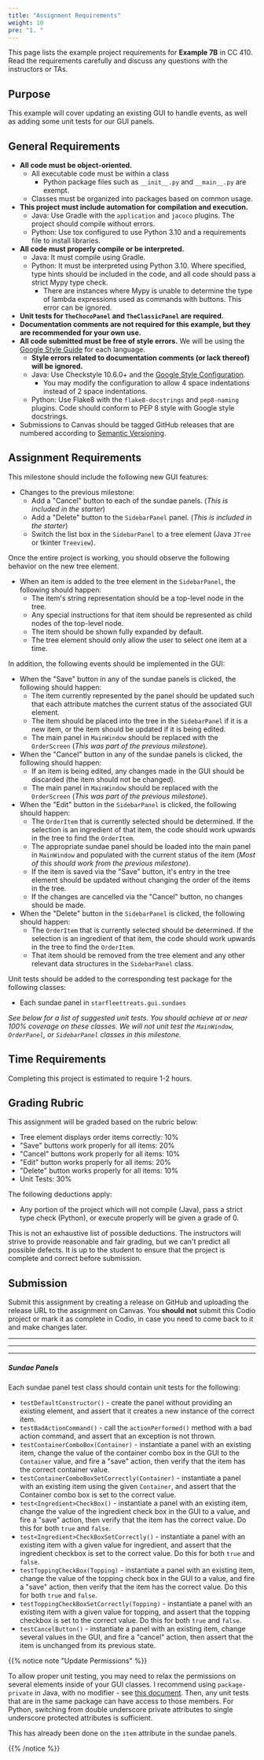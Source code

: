 ```yaml
---
title: "Assignment Requirements"
weight: 10
pre: "1. "
---
```


This page lists the example project requirements for **Example 7B** in CC 410. Read the requirements carefully and discuss any questions with the instructors or TAs. 

## Purpose

This example will cover updating an existing GUI to handle events, as well as adding some unit tests for our GUI panels. 

## General Requirements

* **All code must be object-oriented.**
  * All executable code must be within a class
    * Python package files such as `__init__.py` and `__main__.py` are exempt.
  * Classes must be organized into packages based on common usage.
* **This project must include automation for compilation and execution.**
  * Java: Use Gradle with the `application` and `jacoco` plugins. The project should compile without errors. 
  * Python: Use tox configured to use Python 3.10 and a requirements file to install libraries. 
* **All code must properly compile or be interpreted.**
  * Java: It must compile using Gradle.
  * Python: It must be interpreted using Python 3.10. Where specified, type hints should be included in the code, and all code should pass a strict Mypy type check.
    * There are instances where Mypy is unable to determine the type of lambda expressions used as commands with buttons. This error can be ignored.
* **Unit tests for `TheChocoPanel` and `TheClassicPanel` are required.**
* **Documentation comments are not required for this example, but they are recommended for your own use.**
* **All code submitted must be free of style errors.** We will be using the [Google Style Guide](https://google.github.io/styleguide/) for each language. 
  * **Style errors related to documentation comments (or lack thereof) will be ignored.**
  * Java: Use Checkstyle 10.6.0+ and the [Google Style Configuration](https://raw.githubusercontent.com/checkstyle/checkstyle/checkstyle-10.6.0/src/main/resources/google_checks.xml). 
    * You may modify the configuration to allow 4 space indentations instead of 2 space indentations.
  * Python: Use Flake8 with the `flake8-docstrings` and `pep8-naming` plugins. Code should conform to PEP 8 style with Google style docstrings. 
* Submissions to Canvas should be tagged GitHub releases that are numbered according to [Semantic Versioning](https://semver.org/).

## Assignment Requirements

This milestone should include the following new GUI features:

* Changes to the previous milestone:
  * Add a "Cancel" button to each of the sundae panels. (_This is included in the starter_)
  * Add a "Delete" button to the `SidebarPanel` panel. (_This is included in the starter_)
  * Switch the list box in the `SidebarPanel` to a tree element (Java `JTree` or tkinter `Treeview`). 
  
Once the entire project is working, you should observe the following behavior on the new tree element.

* When an item is added to the tree element in the `SidebarPanel`, the following should happen:
  * The item's string representation should be a top-level node in the tree.
  * Any special instructions for that item should be represented as child nodes of the top-level node.
  * The item should be shown fully expanded by default.
  * The tree element should only allow the user to select one item at a time.
  
In addition, the following events should be implemented in the GUI:

* When the "Save" button in any of the sundae panels is clicked, the following should happen:
  * The item currently represented by the panel should be updated such that each attribute matches the current status of the associated GUI element.
  * The item should be placed into the tree in the `SidebarPanel` if it is a new item, or the item should be updated if it is being edited.
  * The main panel in `MainWindow` should be replaced with the `OrderScreen` (_This was part of the previous milestone_).
* When the "Cancel" button in any of the sundae panels is clicked, the following should happen: 
  * If an item is being edited, any changes made in the GUI should be discarded (the item should not be changed).
  * The main panel in `MainWindow` should be replaced with the `OrderScreen` (_This was part of the previous milestone_).
* When the "Edit" button in the `SidebarPanel` is clicked, the following should happen:
  * The `OrderItem` that is currently selected should be determined. If the selection is an ingredient of that item, the code should work upwards in the tree to find the `OrderItem`.
  * The appropriate sundae panel should be loaded into the main panel in `MainWindow` and populated with the current status of the item (_Most of this should work from the previous milestone_).
  * If the item is saved via the "Save" button, it's entry in the tree element should be updated without changing the order of the items in the tree.
  * If the changes are cancelled via the "Cancel" button, no changes should be made.
* When the "Delete" button in the `SidebarPanel` is clicked, the following should happen:
  * The `OrderItem` that is currently selected should be determined. If the selection is an ingredient of that item, the code should work upwards in the tree to find the `OrderItem`.
  * That item should be removed from the tree element and any other relevant data structures in the `SidebarPanel` class.

Unit tests should be added to the corresponding test package for the following classes:

* Each sundae panel in `starfleettreats.gui.sundaes`

_See below for a list of suggested unit tests. You should achieve at or near 100% coverage on these classes. We will not unit test the `MainWindow`, `OrderPanel`, or `SidebarPanel` classes in this milestone._
  
## Time Requirements

Completing this project is estimated to require 1-2 hours.

## Grading Rubric

This assignment will be graded based on the rubric below:

* Tree element displays order items correctly: 10%
* "Save" buttons work properly for all items: 20%
* "Cancel" buttons work properly for all items: 10%
* "Edit" button works properly for all items: 20%
* "Delete" button works properly for all items: 10%
* Unit Tests: 30%

The following deductions apply:

* Any portion of the project which will not compile (Java), pass a strict type check (Python), or execute properly will be given a grade of 0.

This is not an exhaustive list of possible deductions. The instructors will strive to provide reasonable and fair grading, but we can't predict all possible defects. It is up to the student to ensure that the project is complete and correct before submission. 

## Submission

Submit this assignment by creating a release on GitHub and uploading the release URL to the assignment on Canvas. You **should not** submit this Codio project or mark it as complete in Codio, in case you need to come back to it and make changes later.

---
---
---

##### Sundae Panels

Each sundae panel test class should contain unit tests for the following:

* `testDefaultConstructor()` - create the panel without providing an existing element, and assert that it creates a new instance of the correct item.
* `testBadActionCommand()` - call the `actionPerformed()` method with a bad action command, and assert that an exception is not thrown.
* `testContainerComboBox(Container)` - instantiate a panel with an existing item, change the value of the container combo box in the GUI to the `Container` value, and fire a "save" action, then verify that the item has the correct container value.
* `testContainerComboBoxSetCorrectly(Container)` - instantiate a panel with an existing item using the given `Container`, and assert that the Container combo box is set to the correct value. 
* `test<Ingredient>CheckBox()` - instantiate a panel with an existing item, change the value of the ingredient check box in the GUI to a value, and fire a "save" action, then verify that the item has the correct value. Do this for both `true` and `false`.
* `test<Ingredient>CheckBoxSetCorrectly()` - instantiate a panel with an existing item with a given value for ingredient, and assert that the ingredient checkbox is set to the correct value. Do this for both `true` and `false`.
* `testToppingCheckBox(Topping)` - instantiate a panel with an existing item, change the value of the topping check box in the GUI to a value, and fire a "save" action, then verify that the item has the correct value. Do this for both `true` and `false`.
* `testToppingCheckBoxSetCorrectly(Topping)` - instantiate a panel with an existing item with a given value for topping, and assert that the topping checkbox is set to the correct value. Do this for both `true` and `false`.
* `testCancelButton()` - instantiate a panel with an existing item, change several values in the GUI, and fire a "cancel" action, then assert that the item is unchanged from its previous state.

{{% notice note "Update Permissions" %}}

To allow proper unit testing, you may need to relax the permissions on several elements inside of your GUI classes. I recommend using `package-private` in Java, with no modifier - see [this document](https://docs.oracle.com/javase/tutorial/java/javaOO/accesscontrol.html). Then, any unit tests that are in the same package can have access to those members. For Python, switching from double underscore private attributes to single underscore protected attributes is sufficient. 

This has already been done on the `item` attribute in the sundae panels.

{{% /notice %}}